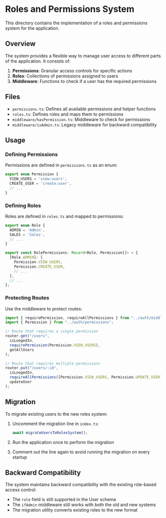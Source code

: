 # Roles and Permissions System

This directory contains the implementation of a roles and permissions system for the application.

## Overview

The system provides a flexible way to manage user access to different parts of the application. It consists of:

1. **Permissions**: Granular access controls for specific actions
2. **Roles**: Collections of permissions assigned to users
3. **Middleware**: Functions to check if a user has the required permissions

## Files

- `permissions.ts`: Defines all available permissions and helper functions
- `roles.ts`: Defines roles and maps them to permissions
- `middleware/hasPermission.ts`: Middleware to check for permissions
- `middleware/isAdmin.ts`: Legacy middleware for backward compatibility

## Usage

### Defining Permissions

Permissions are defined in `permissions.ts` as an enum:

```typescript
export enum Permission {
  VIEW_USERS = 'view:users',
  CREATE_USER = 'create:user',
  // ...
}
```

### Defining Roles

Roles are defined in `roles.ts` and mapped to permissions:

```typescript
export enum Role {
  ADMIN = 'Admin',
  SALES = 'Sales',
  // ...
}

export const RolePermissions: Record<Role, Permission[]> = {
  [Role.ADMIN]: [
    Permission.VIEW_USERS,
    Permission.CREATE_USER,
    // ...
  ],
  // ...
};
```

### Protecting Routes

Use the middleware to protect routes:

```typescript
import { requirePermission, requireAllPermissions } from "../auth/middleware/hasPermission";
import { Permission } from "../auth/permissions";

// Route that requires a single permission
router.get("/users", 
  isLoogedIn, 
  requirePermission(Permission.VIEW_USERS), 
  getAllUsers
);

// Route that requires multiple permissions
router.put("/users/:id", 
  isLoogedIn,
  requireAllPermissions([Permission.VIEW_USERS, Permission.UPDATE_USER]),
  updateUser
);
```

## Migration

To migrate existing users to the new roles system:

1. Uncomment the migration line in `index.ts`:
   ```typescript
   await migrateUsersToRolesSystem();
   ```

2. Run the application once to perform the migration
3. Comment out the line again to avoid running the migration on every startup

## Backward Compatibility

The system maintains backward compatibility with the existing role-based access control:

- The `role` field is still supported in the User schema
- The `ifAdmin` middleware still works with both the old and new systems
- The migration utility converts existing roles to the new format
